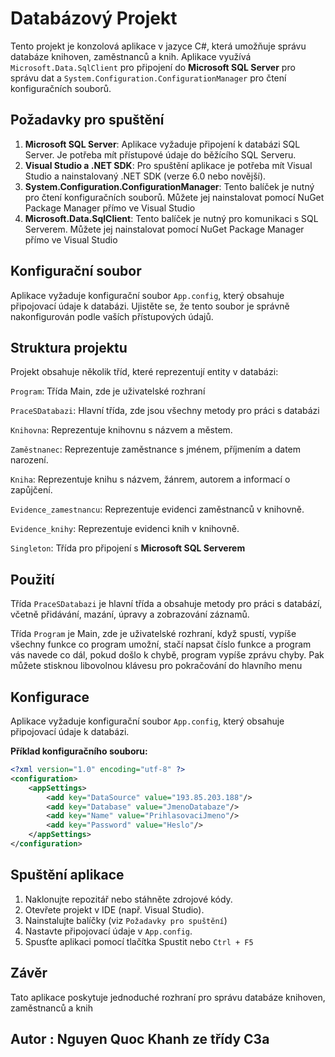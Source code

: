 # Databázový Projekt

Tento projekt je konzolová aplikace v jazyce C#, která umožňuje správu databáze knihoven, zaměstnanců a knih. Aplikace využívá `Microsoft.Data.SqlClient` pro připojení do **Microsoft SQL Server** pro správu dat a `System.Configuration.ConfigurationManager` pro čtení konfiguračních souborů.

## Požadavky pro spuštění

1. **Microsoft SQL Server**: Aplikace vyžaduje připojení k databázi SQL Server. Je potřeba mít přístupové údaje do běžícího SQL Serveru.
2. **Visual Studio a .NET SDK**: Pro spuštění aplikace je potřeba mít Visual Studio a nainstalovaný .NET SDK (verze 6.0 nebo novější).
3. **System.Configuration.ConfigurationManager**: Tento balíček je nutný pro čtení konfiguračních souborů. Můžete jej nainstalovat pomocí NuGet Package Manager přímo ve Visual Studio
4. **Microsoft.Data.SqlClient**: Tento balíček je nutný pro komunikaci s SQL Serverem. Můžete jej nainstalovat pomocí NuGet Package Manager přímo ve Visual Studio

## Konfigurační soubor

Aplikace vyžaduje konfigurační soubor `App.config`, který obsahuje připojovací údaje k databázi. Ujistěte se, že tento soubor je správně nakonfigurován podle vaších přístupových údajů.

## Struktura projektu
Projekt obsahuje několik tříd, které reprezentují entity v databázi:

`Program`: Třída Main, zde je uživatelské rozhraní

`PraceSDatabazi`: Hlavní třída, zde jsou všechny metody pro práci s databázi 

`Knihovna`: Reprezentuje knihovnu s názvem a městem.

`Zaměstnanec`: Reprezentuje zaměstnance s jménem, příjmením a datem narození.

`Kniha`: Reprezentuje knihu s názvem, žánrem, autorem a informací o zapůjčení.

`Evidence_zamestnancu`: Reprezentuje evidenci zaměstnanců v knihovně.

`Evidence_knihy`: Reprezentuje evidenci knih v knihovně.

`Singleton`: Třída pro připojení s **Microsoft SQL Serverem**
## Použití 

Třída `PraceSDatabazi` je hlavní třída a obsahuje metody pro práci s databází, včetně přidávání, mazání, úpravy a zobrazování záznamů.

Třída `Program` je Main, zde je uživatelské rozhraní, když spustí, vypíše všechny funkce co program umožní, stačí napsat číslo funkce a program vás navede co dál, pokud došlo k chybě, program vypíše zprávu chyby. Pak můžete stisknou libovolnou klávesu pro pokračování do hlavního menu

## Konfigurace

Aplikace vyžaduje konfigurační soubor `App.config`, který obsahuje připojovací údaje k databázi. 

**Příklad konfiguračního souboru:**

```xml
<?xml version="1.0" encoding="utf-8" ?>
<configuration>
    <appSettings>
        <add key="DataSource" value="193.85.203.188"/>
        <add key="Database" value="JmenoDatabaze"/>
        <add key="Name" value="PrihlasovaciJmeno"/>
        <add key="Password" value="Heslo"/>
    </appSettings>
</configuration>
```

## Spuštění aplikace

1. Naklonujte repozitář nebo stáhněte zdrojové kódy.
2. Otevřete projekt v IDE (např. Visual Studio).
3. Nainstalujte balíčky (viz `Požadavky pro spuštění`)
3. Nastavte připojovací údaje v `App.config`.
4. Spusťte aplikaci pomocí tlačítka Spustit nebo `Ctrl + F5`

## Závěr

Tato aplikace poskytuje jednoduché rozhraní pro správu databáze knihoven, zaměstnanců a knih

## Autor : Nguyen Quoc Khanh ze třídy C3a